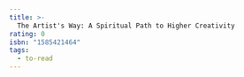 ```yaml
---
title: >-
  The Artist's Way: A Spiritual Path to Higher Creativity
rating: 0
isbn: "1585421464"
tags:
  - to-read
---
```


